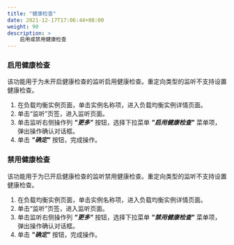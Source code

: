 ```yaml
---
title: "健康检查"
date: 2021-12-17T17:06:44+08:00
weight: 90
description: >
    启用或禁用健康检查
---
```


### 启用健康检查

该功能用于为未开启健康检查的监听启用健康检查。重定向类型的监听不支持设置健康检查。

1. 在负载均衡实例页面，单击实例名称项，进入负载均衡实例详情页面。
2. 单击“监听”页签，进入监听页面。
3. 单击监听右侧操作列 **_"更多"_** 按钮，选择下拉菜单 **_"启用健康检查"_** 菜单项，弹出操作确认对话框。
4. 单击 **_"确定"_** 按钮，完成操作。

### 禁用健康检查

该功能用于为已开启健康检查的监听禁用健康检查。重定向类型的监听不支持设置健康检查。

1. 在负载均衡实例页面，单击实例名称项，进入负载均衡实例详情页面。
2. 单击“监听”页签，进入监听页面。
3. 单击监听右侧操作列 **_"更多"_** 按钮，选择下拉菜单 **_"禁用健康检查"_** 菜单项，弹出操作确认对话框。
4. 单击 **_"确定"_** 按钮，完成操作。
